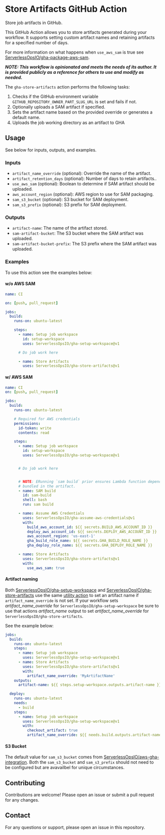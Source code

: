 # Store Artifacts GitHub Action

Store job artifacts in GitHub.

This GitHub Action allows you to store artifacts generated during your workflow. It supports setting custom artifact names and retaining artifacts for a specified number of days.

For more information on what happens when `use_aws_sam` is true see [ServerlessOpsIO/gha-package-aws-sam](https://github.com/ServerlessOpsIO/gha-deploy-aws-sam/actions).

_**NOTE: This workflow is opinionated and meets the needs of its author. It is provided publicly as a reference for others to use and modify as needed.**_

The `gha-store-artifacts` action performs the following tasks:
1. Checks if the GitHub environment variable `GITHUB_REPOSITORY_OWNER_PART_SLUG_URL` is set and fails if not.
2. Optionally uploads a SAM artifact if specified.
3. Sets the artifact name based on the provided override or generates a default name.
4. Uploads the job working directory as an artifact to GHA

## Usage
See below for inputs, outputs, and examples.

### Inputs

- `artifact_name_override` (optional): Override the name of the artifact.
- `artifact_retention_days` (optional): Number of days to retain artifacts..
- `use_aws_sam` (optional): Boolean to determine if SAM artifact should be uploaded.
- `aws_account_region` (optional): AWS region to use for SAM packaging.
- `sam_s3_bucket` (optional): S3 bucket for SAM deployment.
- `sam_s3_prefix` (optional): S3 prefix for SAM deployment.

### Outputs

- `artifact-name`: The name of the artifact stored.
- `sam-artifact-bucket`: The S3 bucket where the SAM artifact was uploaded.
- `sam-artifact-bucket-prefix`: The S3 prefix where the SAM artifact was uploaded.

### Examples
To use this action see the examples below:

#### w/o AWS SAM
```yaml
name: CI

on: [push, pull_request]

jobs:
  build:
    runs-on: ubuntu-latest

    steps:
      - name: Setup job workspace
        id: setup-workspace
        uses: ServerlessOpsIO/gha-setup-workspace@v1

      # Do job work here

      - name: Store Artifacts
        uses: ServerlessOpsIO/gha-store-artifacts@v1
```

#### w/ AWS SAM
```yaml
name: CI
on: [push, pull_request]

jobs:
  build:
    runs-on: ubuntu-latest

    # Required for AWS credentials
    permissions:
      id-token: write
      contents: read

    steps:
      - name: Setup job workspace
        id: setup-workspace
        uses: ServerlessOpsIO/gha-setup-workspace@v1


      # Do job work here


      # NOTE: ERunning `sam build` prior ensures Lambda function dependencies will be properly
      # bundled in the artifact.
      - name: SAM build
        id: sam-build
        shell: bash
        run: sam build

      - name: Assume AWS Credentials
        uses: ServerlessOpsIO/gha-assume-aws-credentials@v1
        with:
          build_aws_account_id: ${{ secrets.BUILD_AWS_ACCOUNT_ID }}
          deploy_aws_account_id: ${{ secrets.DEPLOY_AWS_ACCOUNT_ID }}
          aws_account_region: 'us-east-1'
          gha_build_role_name: ${{ secrets.GHA_BUILD_ROLE_NAME }}
          gha_deploy_role_name: ${{ secrets.GHA_DEPLOY_ROLE_NAME }}

      - name: Store Artifacts
        uses: ServerlessOpsIO/gha-store-artifacts@v1
        with:
          use_aws_sam: true

```

#### Artifact naming
Both [ServerlessOpsIO/gha-setup-workspace](https://github.com/ServerlessOpsIO/gha-setup-workspace) and [ServerlessOpsIO/gha-store-artifacts](https://github.com/ServerlessOpsIO/gha-store-artifacts) use the same [utility action](https://github.com/ServerlessOpsIO/gha-artifact-name) to set an artifact name if `artifact_name_override` is not set. If your workflow sets _artifact_name_override_ for `ServerlessOpsIO/gha-setup-workspace` be sure to use that actions _artifact_name_ output to set _artifact_name_override_ for `ServerlessOpsIO/gha-store-artifacts`.

See the example below:

```yaml
jobs:
  build:
    runs-on: ubuntu-latest
    steps:
      - name: Setup job workspace
        uses: ServerlessOpsIO/gha-setup-workspace@v1
      - name: Store Artifacts
        uses: ServerlessOpsIO/gha-store-artifacts@v1
        with:
          artifact_name_override: 'MyArtifactName'
    outputs:
      artifact-name: ${{ steps.setup-workspace.outputs.artifact-name }}

  deploy:
    runs-on: ubuntu-latest
    needs:
      - build
    steps:
      - name: Setup job workspace
        uses: ServerlessOpsIO/gha-setup-workspace@v1
        with:
          checkout_artifact: true
          artifact_name_override: ${{ needs.build.outputs.artifact-name }}

```

#### S3 Bucket

The default value for `sam_s3_bucket` comes from [ServerlessOpsIO/aws-gha-integration](https://github.com/ServerlessOpsIO/aws-gha-integration). Both the `sam_s3_bucket` and `sam_s3_prefix` should not need to be configured but are avavailbel for unique circumstances.

## Contributing

Contributions are welcome! Please open an issue or submit a pull request for any changes.

## Contact

For any questions or support, please open an issue in this repository.
